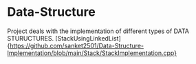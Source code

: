 # Data-Structure
Project deals with the implementation of different types of DATA STURUCTURES.
[StackUsingLinkedList]{https://github.com/sanket2501/Data-Structure-Implementation/blob/main/Stack/StackImplementation.cpp}

